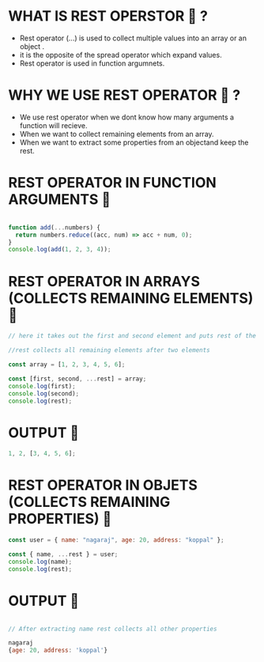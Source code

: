 # WHAT IS REST OPERSTOR 🚀 ?

- Rest operator (...) is used to collect multiple values into an array or an object .
- it is the opposite of the spread operator which expand values.
- Rest operator is used in function argumnets.

# WHY WE USE REST OPERATOR 🚀 ?

- We use rest operator when we dont know how many arguments a function will recieve.
- When we want to collect remaining elements from an array.
- When we want to extract some properties from an objectand keep the rest.

# REST OPERATOR IN FUNCTION ARGUMENTS 🚀

```JAVASCRIPT

function add(...numbers) {
  return numbers.reduce((acc, num) => acc + num, 0);
}
console.log(add(1, 2, 3, 4));

```

# REST OPERATOR IN ARRAYS (COLLECTS REMAINING ELEMENTS) 🚀

```javascript
// here it takes out the first and second element and puts rest of the elements in an array

//rest collects all remaining elements after two elements

const array = [1, 2, 3, 4, 5, 6];

const [first, second, ...rest] = array;
console.log(first);
console.log(second);
console.log(rest);
```

# OUTPUT 🚀

```javascript
1, 2, [3, 4, 5, 6];
```

# REST OPERATOR IN OBJETS (COLLECTS REMAINING PROPERTIES) 🚀

```javascript
const user = { name: "nagaraj", age: 20, address: "koppal" };

const { name, ...rest } = user;
console.log(name);
console.log(rest);
```

# OUTPUT 🚀

```JAVASCRIPT

// After extracting name rest collects all other properties

nagaraj
{age: 20, address: 'koppal'}

```
